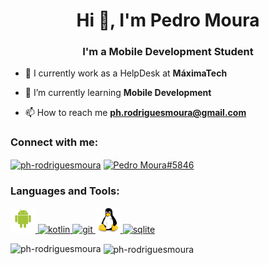 <h1 align="center">Hi 👋, I'm Pedro Moura</h1>
<h3 align="center">I'm a Mobile Development Student</h3>

- 🔭 I currently work as a HelpDesk at **MáximaTech**

- 🌱 I’m currently learning **Mobile Development**

- 📫 How to reach me **ph.rodriguesmoura@gmail.com**

<h3 align="left">Connect with me:</h3>
<p align="left">
<a href="https://linkedin.com/in/ph-rodriguesmoura" target="blank"><img align="center" src="https://raw.githubusercontent.com/rahuldkjain/github-profile-readme-generator/master/src/images/icons/Social/linked-in-alt.svg" alt="ph-rodriguesmoura" height="30" width="40" /></a>
<a href="https://discord.gg/Pedro Moura#5846" target="blank"><img align="center" src="https://raw.githubusercontent.com/rahuldkjain/github-profile-readme-generator/master/src/images/icons/Social/discord.svg" alt="Pedro Moura#5846" height="30" width="40" /></a>
</p>

<h3 align="left">Languages and Tools:</h3>
<p align="left"> <a href="https://developer.android.com" target="_blank" rel="noreferrer"> <img src="https://raw.githubusercontent.com/devicons/devicon/master/icons/android/android-original-wordmark.svg" alt="android" width="40" height="40"/> </a> 
<a href="https://kotlinlang.org" target="_blank" rel="noreferrer"> <img src="https://www.vectorlogo.zone/logos/kotlinlang/kotlinlang-icon.svg" alt="kotlin" width="40" height="40"/> </a> 
<a href="https://git-scm.com/" target="_blank" rel="noreferrer"> <img src="https://www.vectorlogo.zone/logos/git-scm/git-scm-icon.svg" alt="git" width="40" height="40"/> </a>
<a href="https://www.linux.org/" target="_blank" rel="noreferrer"> <img src="https://raw.githubusercontent.com/devicons/devicon/master/icons/linux/linux-original.svg" alt="linux" width="40" height="40"/> </a> 
<a href="https://www.sqlite.org/" target="_blank" rel="noreferrer"> <img src="https://www.vectorlogo.zone/logos/sqlite/sqlite-icon.svg" alt="sqlite" width="40" height="40"/> </a> </p>

<p><img align="left" src="https://github-readme-stats.vercel.app/api/top-langs?username=ph-rodriguesmoura&show_icons=true&theme=dark&locale=en&layout=compact" alt="ph-rodriguesmoura" /></p>

<p>&nbsp;<img align="center" src="https://github-readme-stats.vercel.app/api?username=ph-rodriguesmoura&show_icons=true&theme=dark&locale=en" alt="ph-rodriguesmoura" /></p>
